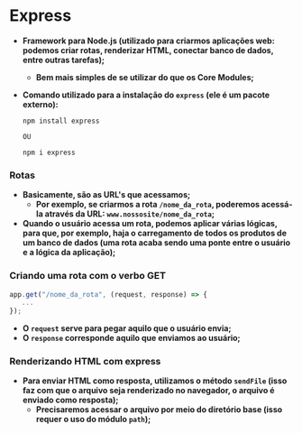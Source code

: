 # Express

- **Framework para Node.js (utilizado para criarmos aplicações web: podemos criar rotas, renderizar HTML, conectar banco de dados, entre outras tarefas);**

  - **Bem mais simples de se utilizar do que os Core Modules;**

- **Comando utilizado para a instalação do `express` (ele é um pacote externo):**

  ```shell
  npm install express
  
  OU
  
  npm i express
  ```



### Rotas

- **Basicamente, são as URL's que acessamos;**
  - **Por exemplo, se criarmos a rota `/nome_da_rota`, poderemos acessá-la através da URL: `www.nossosite/nome_da_rota`;**
- **Quando o usuário acessa um rota, podemos aplicar várias lógicas, para que, por exemplo, haja o carregamento de todos os produtos de um banco de dados (uma rota acaba sendo uma ponte entre o usuário e a lógica da aplicação);**



### Criando uma rota com o verbo GET

```javascript
app.get("/nome_da_rota", (request, response) => {
   ... 
});
```

- **O `request` serve para pegar aquilo que o usuário envia;**
- **O `response` corresponde aquilo que enviamos ao usuário;**



### Renderizando HTML com express

- **Para enviar HTML como resposta, utilizamos o método `sendFile` (isso faz com que o arquivo seja renderizado no navegador, o arquivo é enviado como resposta);**
  - **Precisaremos acessar o arquivo por meio do diretório base (isso requer o uso do módulo `path`);**





